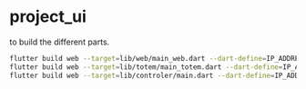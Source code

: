 # project_ui
to build the different parts.
```bash
flutter build web --target=lib/web/main_web.dart --dart-define=IP_ADDRESS=192.168.30.224
flutter build web --target=lib/totem/main_totem.dart --dart-define=IP_ADDRESS=192.168.30.224
flutter build web --target=lib/controler/main.dart --dart-define=IP_ADDRESS=192.168.30.224
```

